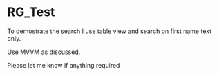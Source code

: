 # RG_Test
To demostrate the search I use table view and search on first name text only.

Use MVVM as discussed.


Please let me know if anything required 
